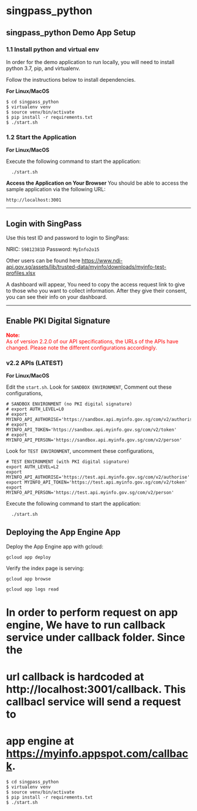 # singpass_python

## singpass_python Demo App Setup

### 1.1 Install python and virtual env

In order for the demo application to run locally, you will need to install python 3.7, pip, and virtualenv.

Follow the instructions below to install dependencies.

**For Linux/MacOS**
```
$ cd singpass_python
$ virtualenv venv
$ source venv/bin/activate
$ pip install -r requirements.txt
$ ./start.sh
```

### 1.2 Start the Application

**For Linux/MacOS**

Execute the following command to start the application:
```
  ./start.sh
```


**Access the Application on Your Browser**
You should be able to access the sample application via the following URL:

```
http://localhost:3001
```

---
## Login with SingPass

Use this test ID and password to login to SingPass:

NRIC: ``S9812381D``
Password: ``MyInfo2o15``

Other users can be found here
https://www.ndi-api.gov.sg/assets/lib/trusted-data/myinfo/downloads/myinfo-test-profiles.xlsx

A dashboard will appear, You need to copy the access request link to give
to those who you want to collect information. After they give their consent, you can 
see their info on your dashboard.

---
## Enable PKI Digital Signature

<span style="color:red">
<strong>Note:</strong> <br>
As of version 2.2.0 of our API specifications, the URLs of the APIs have changed.
Please note the different configurations accordingly.
</span>


### v2.2 APIs (LATEST)

**For Linux/MacOS**

Edit the ``start.sh``. Look for ``SANDBOX ENVIRONMENT``, Comment out these configurations,
```
# SANDBOX ENVIRONMENT (no PKI digital signature)
# export AUTH_LEVEL=L0
# export MYINFO_API_AUTHORISE='https://sandbox.api.myinfo.gov.sg/com/v2/authorise'
# export MYINFO_API_TOKEN='https://sandbox.api.myinfo.gov.sg/com/v2/token'
# export MYINFO_API_PERSON='https://sandbox.api.myinfo.gov.sg/com/v2/person'
```

Look for ``TEST ENVIRONMENT``, uncomment these configurations,
```
# TEST ENVIRONMENT (with PKI digital signature)
export AUTH_LEVEL=L2
export MYINFO_API_AUTHORISE='https://test.api.myinfo.gov.sg/com/v2/authorise'
export MYINFO_API_TOKEN='https://test.api.myinfo.gov.sg/com/v2/token'
export MYINFO_API_PERSON='https://test.api.myinfo.gov.sg/com/v2/person'
```
Execute the following command to start the application:
```
  ./start.sh
```

## Deploying the App Engine App

Deploy the App Engine app with gcloud:

```
gcloud app deploy
```

Verify the index page is serving:

```
gcloud app browse
```

```
gcloud app logs read
```

# In order to perform request on app engine, We have to run callback service under callback folder. Since the
# url callback is hardcoded at http://localhost:3001/callback. This callbacl service will send a request to 
# app engine at https://myinfo.appspot.com/callback. 
```
$ cd singpass_python
$ virtualenv venv
$ source venv/bin/activate
$ pip install -r requirements.txt
$ ./start.sh
```
